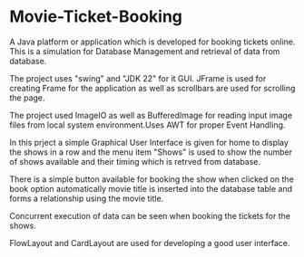 # Movie-Ticket-Booking
A  Java platform or application which is developed for booking tickets online.  This is  a simulation for Database Management and retrieval of data from database.

The project uses "swing" and "JDK 22" for it GUI. JFrame is used for creating Frame for the application as well as scrollbars are used for scrolling the page.

The project used ImageIO as well as BufferedImage for reading input image files from local system environment.Uses AWT for proper Event Handling.

In this prject a simple Graphical User Interface is given for home to display the shows in a row and the menu item "Shows" is used to show the number of shows available and their timing which is retrved from database.

There is a simple button available for booking the show when clicked on the book option automatically movie title is inserted into the database table and forms a relationship using the movie title.

Concurrent execution of data can be seen when booking the tickets for the shows.

FlowLayout and CardLayout are used for developing a good user interface.

